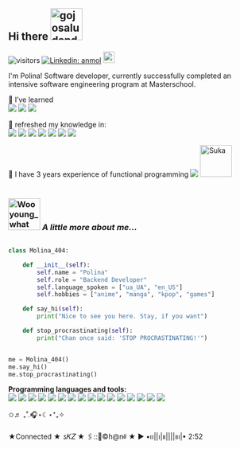 ## Hi there <img src="https://cdn3.emoji.gg/emojis/54147-gojosaludando.png" width="64px" height="64px" alt="gojosaludando"></a>
![visitors](https://visitor-badge.laobi.icu/badge?page_id=butterflyforkill.butterflyforkill)
[![Linkedin: anmol](https://img.shields.io/badge/-PolinaVasiuk-blue?style=flat-square&logo=Linkedin&logoColor=white&link=https://www.linkedin.com/in/PolinaVasiuk-p-singh/)](https://www.linkedin.com/in/polina-vasiuk/)
<a href="mailto:vasse.paul@gmail.com" target="_blank" rel="email_gmail">
  <img src="https://github.com/blackcater/blackcater/raw/main/images/social-gmail.svg" height="23" />
</a>

I'm Polina! Software developer, currently successfully completed an intensive software engineering program at Masterschool. 

🌱 I’ve learned
  <br>
  <img src="https://img.shields.io/badge/Python-green?logo=Python&logoSize=auto"/>
  <img src="https://img.shields.io/badge/FLASK-green?logo=FLASK&logoSize=auto"/>
  <img src="https://img.shields.io/badge/FastAPI-green?logo=FastAPI&logoSize=auto"/>
  <br> 
  
👾 refreshed my knowledge in:
  <br> 
     <img src="https://img.shields.io/badge/HTML-green?logo=HTML&logoSize=auto"/> <img src="https://img.shields.io/badge/CSS-green?logo=CSS&logoSize=auto"/>
     <img src="https://img.shields.io/badge/Javascript-blue?logo=Javascript&logoSize=auto"/> <img src="https://img.shields.io/badge/SQL-green?logo=SQL&logoSize=auto"/>
     <img src="https://img.shields.io/badge/OOP-green?logo=OOP&logoColor=green&logoSize=auto"/> 
     <img src="https://img.shields.io/badge/REST%20API-green?logo=REST-API&logoColor=green&logoSize=auto"/>
     <img src="https://img.shields.io/badge/PostgreSQL-blue?logo=PostgreSQL&logoColor=green&logoSize=auto"/>
 
 
🔭 I have 3 years experience of functional programming  <img src="https://img.shields.io/badge/Erlang-green?logo=erlang&logoColor=red&logoSize=auto"/> 
<img src="https://cdn3.emoji.gg/emojis/40382-suka.png" width="64px" height="64px" alt="Suka"> 
<br> 
<br>
### <img src="https://cdn3.emoji.gg/emojis/4708-wooyoung-what.gif" width="64px" height="64px" alt="Wooyoung_what"> <i>A little more about me...  </i>

```python

class Molina_404:

    def __init__(self):
        self.name = "Polina"
        self.role = "Backend Developer"
        self.language_spoken = ["ua_UA", "en_US"]
        self.hobbies = ["anime", "manga", "kpop", "games"]

    def say_hi(self):
        print("Nice to see you here. Stay, if you want")

    def stop_procrastinating(self):
        print("Chan once said: 'STOP PROCRASTINATING!'")


me = Molina_404()
me.say_hi()
me.stop_procrastinating()
```

<b> Programming languages and tools: </b> <br>
<img src="https://img.shields.io/badge/Erlang-white?style=for-the-badge&logo=Erlang&logoColor=red"/> 
<img src="https://img.shields.io/badge/Python-yellow?style=for-the-badge&logo=Python&logoSize=auto"/>
<img src="https://img.shields.io/badge/Javascript-blue?style=for-the-badge&logo=Javascript&logoSize=auto"/> 
<img src="https://img.shields.io/badge/VS%20Code-blue?style=for-the-badge&logo=VS%20Code"/> 
<img src="https://img.shields.io/badge/GIT-black?style=for-the-badge&logo=GIT"/> 
<img src="https://img.shields.io/badge/Makefile-red?style=for-the-badge&logo=Makefile"/> 
<img src="https://img.shields.io/badge/C%23-blue?style=for-the-badge&logo=C%23"/> 
<img src="https://img.shields.io/badge/MySQL-green?style=for-the-badge&logo=MySQL&logoSize=auto"/> 
<img src="https://img.shields.io/badge/Postman-black?style=for-the-badge&logo=Postman&logoSize=auto"/> 
<img src="https://img.shields.io/badge/Notion-black?style=for-the-badge&logo=Notion&logoSize=auto"/> 
<img src="https://img.shields.io/badge/Linux-white?style=for-the-badge&logo=Linux&logoSize=auto"/> 
<img src="https://img.shields.io/badge/PostgreSQL-black?style=for-the-badge&logo=PostgreSQL&logoSize=auto"/> 
<img src="https://img.shields.io/badge/HTML-green?style=for-the-badge&logo=HTML&logoSize=auto"/> 
<img src="https://img.shields.io/badge/CSS-yellow?style=for-the-badge&logo=CSS&logoSize=auto"/> 
<img src="https://img.shields.io/badge/REACT-white?style=for-the-badge&logo=REACT&logoColor=green&logoSize=auto"/> 
<img src="https://img.shields.io/badge/Kubernetis-black?style=for-the-badge&logo=Kubernetis&logoColor=green&logoSize=auto"/> 

 
<p>✩♬ ₊˚.🎧⋆☾⋆⁺₊✧</p>

<p>★Connected ★ 𐒡𝛫𝛧 ★ 🖇::🐺©h@n༅ ★ ▶︎ •၊၊||၊|။||||။‌‌‌‌‌၊|• 2:52</p>



